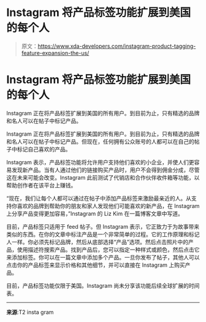 # Instagram 将产品标签功能扩展到美国的每个人

> 原文：<https://www.xda-developers.com/instagram-product-tagging-feature-expansion-the-us/>

# Instagram 将产品标签功能扩展到美国的每个人

Instagram 正在将产品标签扩展到美国的所有用户。到目前为止，只有精选的品牌和名人可以在帖子中标记产品。

Instagram 正在将产品标签扩展到美国的所有用户。到目前为止，只有精选的品牌和名人可以在帖子中标记产品。但现在，任何拥有公众账号的人都可以在自己的帖子中标记自己喜欢的产品。

Instagram 表示，产品标签功能将允许用户支持他们喜欢的小企业，并使人们更容易发现新产品。当有人通过他们的链接购买产品时，用户不会得到佣金分成，尽管这在未来可能会改变。Instagram 此前测试了代销店和合作伙伴收件箱等功能，以帮助创作者在该平台上赚钱。

“现在，我们让每个人都可以通过在帖子中添加产品标签来激励最亲近的人。从支持你喜欢的品牌到帮助你的朋友和家人发现他们可能喜欢的新产品，在 Instagram 上分享产品变得更加容易，”Instagram 的 Liz Kim 在一篇博客文章中写道。

目前，产品标签只适用于 feed 帖子。但 Instagram 表示，它正致力于为故事带来类似的东西。在你的文章中标注产品是一个非常简单的过程。它的工作原理和标记人一样。你必须先标记品牌，然后从底部选择“产品”选项。然后点击照片中的产品，使用描述符搜索产品。找到产品后，您可以指定一种样式或颜色，然后点击它来添加标签。你可以在一篇文章中添加多个产品。一旦你发布了帖子，其他人可以点击你的产品标签来显示价格和其他细节，并可以直接在 Instagram 上购买产品。

目前，产品标签功能仅限于美国。Instagram 尚未分享该功能后续全球扩展的时间表。

* * *

**来源**:T2 insta gram